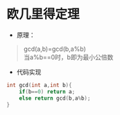 # 欧几里得定理  
+ 原理：  
>  gcd(a,b)=gcd(b,a%b)  
> 当a%b==0时，b即为最小公倍数  
+ 代码实现  
```c
int gcd(int a,int b){
    if(b==0) return a;
    else return gcd(b,a%b);
}
```
